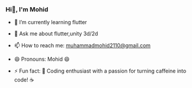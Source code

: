 ### Hi👋, I'm Mohid
<!--
- 🔭 I’m currently working on ..
- 👯 I’m looking to collaborate on ...
-->
- 🌱 I’m currently learning flutter
  
- 💬 Ask me about flutter,unity 3d/2d
  
- 📫 How to reach me: muhammadmohid2110@gmail.com
  
- 😄 Pronouns: Mohid 😄
  
- ⚡ Fun fact: 🚀 Coding enthusiast with a passion for turning caffeine into code! ☕️
